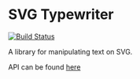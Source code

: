 SVG Typewriter
=========
[![Build Status](https://travis-ci.org/endrjuskr/svg-typewriter.svg?branch=develop)](https://travis-ci.org/endrjuskr/svg-typewriter)

A library for manipulating text on SVG.

API can be found [here](http://endrjuskr.github.io/svg-typewriter/docs)

